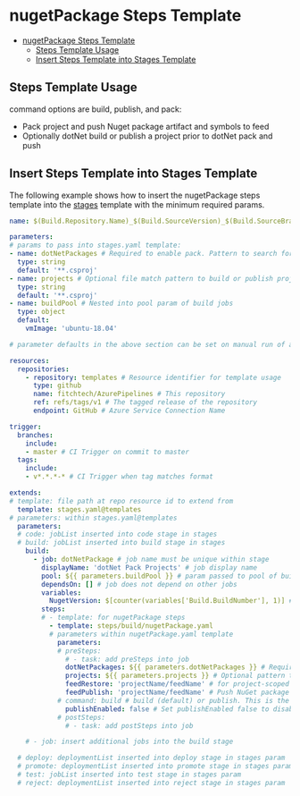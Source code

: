 # nugetPackage Steps Template

- [nugetPackage Steps Template](#nugetpackage-steps-template)
  - [Steps Template Usage](#steps-template-usage)
  - [Insert Steps Template into Stages Template](#insert-steps-template-into-stages-template)

## Steps Template Usage

command options are build, publish, and pack:

- Pack project and push Nuget package artifact and symbols to feed
- Optionally dotNet build or publish a project prior to dotNet pack and push

## Insert Steps Template into Stages Template

The following example shows how to insert the nugetPackage steps template into the [stages](../../stages.md) template with the minimum required params.

```yml
name: $(Build.Repository.Name)_$(Build.SourceVersion)_$(Build.SourceBranchName) # name is the format for $(Build.BuildNumber)

parameters:
# params to pass into stages.yaml template:
- name: dotNetPackages # Required to enable pack. Pattern to search for csproj or nuspec files. Separate multiple patterns with semicolon. Exclude patterns with a ! prefix e.g. **/*.csproj;!**/*.Tests.csproj
  type: string
  default: '**.csproj'
- name: projects # Optional file match pattern to build or publish projects
  type: string
  default: '**.csproj'
- name: buildPool # Nested into pool param of build jobs
  type: object
  default:
    vmImage: 'ubuntu-18.04'

# parameter defaults in the above section can be set on manual run of a pipeline to override

resources:
  repositories:
    - repository: templates # Resource identifier for template usage
      type: github
      name: fitchtech/AzurePipelines # This repository
      ref: refs/tags/v1 # The tagged release of the repository
      endpoint: GitHub # Azure Service Connection Name

trigger:
  branches:
    include:
    - master # CI Trigger on commit to master
  tags:
    include:
    - v*.*.*-* # CI Trigger when tag matches format

extends:
# template: file path at repo resource id to extend from
  template: stages.yaml@templates
# parameters: within stages.yaml@templates
  parameters:
  # code: jobList inserted into code stage in stages
  # build: jobList inserted into build stage in stages
    build:
      - job: dotNetPackage # job name must be unique within stage
        displayName: 'dotNet Pack Projects' # job display name
        pool: ${{ parameters.buildPool }} # param passed to pool of build jobs
        dependsOn: [] # job does not depend on other jobs
        variables:
          NugetVersion: $[counter(variables['Build.BuildNumber'], 1)] # NugetVersion is the default versionEnvVar (environment variable) used for the versioningScheme dotNet pack for NuGet packages
        steps:
        # - template: for nugetPackage steps
          - template: steps/build/nugetPackage.yaml
          # parameters within nugetPackage.yaml template
            parameters:
            # preSteps: 
              # - task: add preSteps into job
              dotNetPackages: ${{ parameters.dotNetPackages }} # Required pattern to pack and push projects for NuGet Packages
              projects: ${{ parameters.projects }} # Optional pattern to restore and build a project prior to dotNet pack and push 
              feedRestore: 'projectName/feedName' # for project-scoped feed. FeedName only for organization-scoped feed
              feedPublish: 'projectName/feedName' # Push NuGet package to a select feed hosted in your organization. You must have Package Management installed and licensed to select a feed
            # command: build # build (default) or publish. This is the command used for projects 
              publishEnabled: false # Set publishEnabled false to disable artifact publish of dotNet outputDir. It is enabled by default
            # postSteps:
              # - task: add postSteps into job

    # - job: insert additional jobs into the build stage

  # deploy: deploymentList inserted into deploy stage in stages param
  # promote: deploymentList inserted into promote stage in stages param
  # test: jobList inserted into test stage in stages param
  # reject: deploymentList inserted into reject stage in stages param

```
